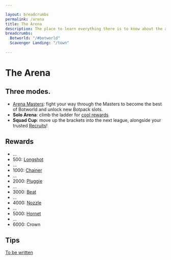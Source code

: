 ```yaml
---

layout: breadcrumbs
permalink: /arena
title: The Arena
description: The place to learn everything there is to know about the arena in Botworld Adventure!
breadcrumbs:
  Botworld: "/#botworld"
  Scavenger Landing: "/town"
  
---
```


# The Arena


<div markdown="1" class=" ghcms ghcms-intro">

## Three modes.

- [Arena Masters](/arena-masters): fight your way through the Masters to become the best of Botworld and unlock new Botpack slots.
- **Solo Arena**: climb the ladder for [cool rewards](#rewards)
- **Squad Cup**: move up the brackets into the next league, alongside your trusted [Recruits](/recruits)!

</div>

## Rewards

<div markdown="1" class=" ghcms ghcms-rewards">

- ...
- 500: [Longshot](/longshot)
- ...
- 1000: [Chainer](/chainer)
- ...
- 2000: [Pluggie](/pluggie)
- ...
- 3000: [Beat](/beat)
- ...
- 4000: [Nozzle](/nozzle)
- ...
- 5000: [Hornet](/hornet)
- ...
- 6000: Crown

</div>


<div markdown="1" class=" ghcms ghcms-tips">

## Tips

[To be written](/contribute#tbw)

</div>
